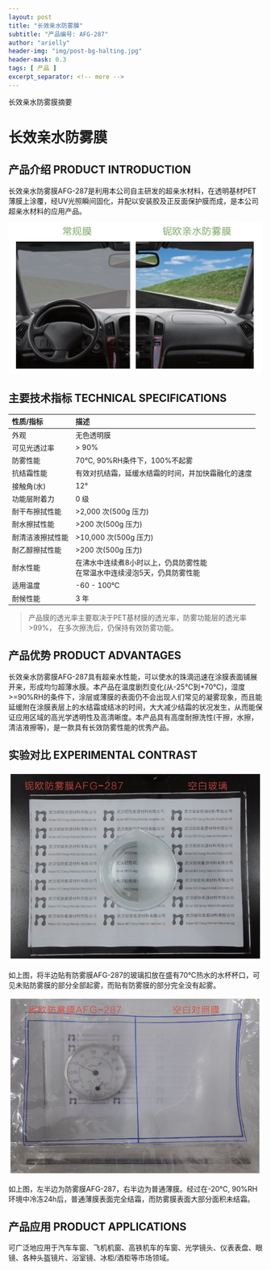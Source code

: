 ```yaml
---
layout: post
title: "长效亲水防雾膜"
subtitle: "产品编号: AFG-287"
author: "arielly"
header-img: "img/post-bg-halting.jpg"
header-mask: 0.3
tags: [ 产品 ]
excerpt_separator: <!-- more -->
---
```


长效亲水防雾膜摘要
<!-- more -->

# 长效亲水防雾膜

## 产品介绍 PRODUCT INTRODUCTION

长效亲水防雾膜AFG-287是利用本公司自主研发的超亲水材料，在透明基材PET薄膜上涂覆，经UV光照瞬间固化，并配以安装胶及正反面保护膜而成，是本公司超亲水材料的应用产品。

![PRODUCT-AFG-287](/assets/product-AFG-287-pi.png)

## 主要技术指标 TECHNICAL SPECIFICATIONS

| 性质/指标 | 描述 |
| :--- | :--- |
| 外观 | 无色透明膜 |
| 可见光透过率 | > 90% |
| 防雾性能 | 70℃, 90%RH条件下，100%不起雾 |
| 抗结霜性能 | 有效对抗结霜，延缓水结霜的时间，并加快霜融化的速度 |
| 接触角(水) | 12° |
| 功能层附着力 | 0 级 |
| 耐干布擦拭性能 | >2,000 次(500g 压力) |
| 耐水擦拭性能 | >200 次(500g 压力) |
| 耐清洁液擦拭性能 | >10,000 次(500g 压力) |
| 耐乙醇擦拭性能 | >200 次(500g 压力) |
| 耐水性能 | 在沸水中连续煮8小时以上，仍具防雾性能<br>在常温水中连续浸泡5天，仍具防雾性能 |
| 适用温度 | -60 - 100℃ |
| 耐候性能 | 3 年 |

> 产品膜的透光率主要取决于PET基材膜的透光率，防雾功能层的透光率 >99%，
> 在多次擦洗后，仍保持有效防雾功能。

## 产品优势 PRODUCT ADVANTAGES

长效亲水防雾膜AFG-287具有超亲水性能，可以使水的珠滴迅速在涂膜表面铺展开来，形成均匀超薄水膜。本产品在温度剧烈变化(从-25℃到+70℃)，湿度>=90%RH的条件下，涂层或薄膜的表面仍不会出现人们常见的凝雾现象，而且能延缓附在涂膜表层上的水结霜或结冰的时间，大大减少结霜的状况发生，从而能保证应用区域的高光学透明性及高清晰度。本产品具有高度耐擦洗性(干擦，水擦，清洁液擦等)，是一款具有长效防雾性能的优秀产品。

## 实验对比 EXPERIMENTAL CONTRAST

![AFG-287 VS 普通玻璃](/assets/product-AFG-287-ec01.png)

如上图，将半边贴有防雾膜AFG-287的玻璃扣放在盛有70℃热水的水杯杯口，可见未贴防雾膜的部分全部起雾，而贴有防雾膜的部分完全没有起雾。

![AFG-287 VS 普通薄膜](/assets/product-AFG-287-ec02.png)

如上图，左半边为防雾膜AFG-287，右半边为普通薄膜。经过在-20℃, 90%RH环境中冷冻24h后，普通薄膜表面完全结霜，而防雾膜表面大部分面积未结霜。

## 产品应用 PRODUCT APPLICATIONS

可广泛地应用于汽车车窗、飞机机窗、高铁机车的车窗、光学镜头、仪表表盘、眼镜、各种头盔镜片、浴室镜、冰柜/酒柜等市场领域。
